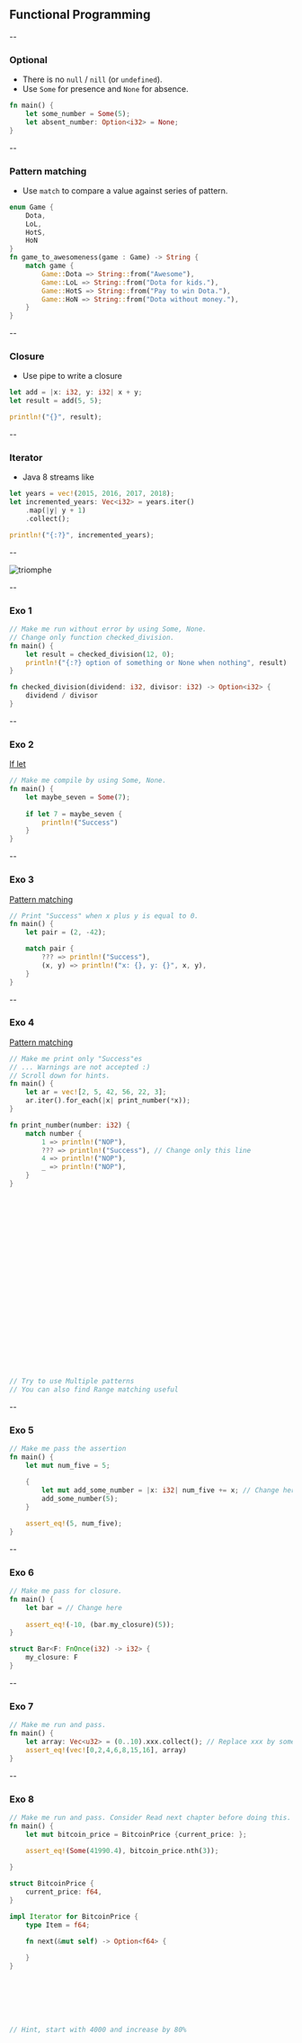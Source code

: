 ## Functional Programming

--

### Optional

* There is no ```null``` / ```nill``` (or ```undefined```).
* Use ````Some```` for presence and ```None``` for absence.

```rust
fn main() {
    let some_number = Some(5);
    let absent_number: Option<i32> = None;
}
``` 

--

### Pattern matching

* Use ````match```` to compare a value against series of pattern.

```rust
enum Game {
    Dota,
    LoL,
    HotS,
    HoN
}
fn game_to_awesomeness(game : Game) -> String {
    match game {
        Game::Dota => String::from("Awesome"),
        Game::LoL => String::from("Dota for kids."),
        Game::HotS => String::from("Pay to win Dota."),
        Game::HoN => String::from("Dota without money."),
    }
}
``` 

--

### Closure

* Use pipe to write a closure

```Rust
let add = |x: i32, y: i32| x + y;
let result = add(5, 5);

println!("{}", result);
```

--

### Iterator

* Java 8 streams like

```Rust
let years = vec!(2015, 2016, 2017, 2018);
let incremented_years: Vec<i32> = years.iter()
    .map(|y| y + 1)
    .collect();

println!("{:?}", incremented_years);
```

--

![triomphe](https://xebia-france.github.io/xke-rs/images/triomphe.png) <!-- .element: class="borderless medium" -->

--

### Exo 1

````rust
// Make me run without error by using Some, None.
// Change only function checked_division.
fn main() {
    let result = checked_division(12, 0);
    println!("{:?} option of something or None when nothing", result)
}

fn checked_division(dividend: i32, divisor: i32) -> Option<i32> {
    dividend / divisor
}

````
<!-- .element: class="playground" -->

--

### Exo 2

<div><a href="https://doc.rust-lang.org/book/second-edition/ch06-03-if-let.html" target="_blank">If let</a></div>

````rust
// Make me compile by using Some, None.
fn main() {
    let maybe_seven = Some(7);
    
    if let 7 = maybe_seven {
        println!("Success")
    }
}

````
<!-- .element: class="playground" -->

--

### Exo 3

<div><a href="https://doc.rust-lang.org/book/first-edition/patterns.html#guards" target="_blank">Pattern matching</a></div>

````rust
// Print "Success" when x plus y is equal to 0.
fn main() {
    let pair = (2, -42);

    match pair {
        ??? => println!("Success"),
        (x, y) => println!("x: {}, y: {}", x, y),
    }
}
````
<!-- .element: class="playground" -->

--

### Exo 4

<div><a href="https://doc.rust-lang.org/book/first-edition/patterns.html" target="_blank">Pattern matching</a></div>

````rust
// Make me print only "Success"es
// ... Warnings are not accepted :)
// Scroll down for hints.
fn main() {
    let ar = vec![2, 5, 42, 56, 22, 3];
    ar.iter().for_each(|x| print_number(*x));
}

fn print_number(number: i32) {
    match number {
        1 => println!("NOP"),
        ??? => println!("Success"), // Change only this line
        4 => println!("NOP"),
        _ => println!("NOP"),
    }
}
























// Try to use Multiple patterns
// You can also find Range matching useful

````
<!-- .element: class="playground" -->

--

### Exo 5

````rust
// Make me pass the assertion
fn main() {
    let mut num_five = 5;
    
    {
        let mut add_some_number = |x: i32| num_five += x; // Change here
        add_some_number(5);
    }

    assert_eq!(5, num_five);
}
````
<!-- .element: class="playground" -->

--

### Exo 6

````rust
// Make me pass for closure.
fn main() {
    let bar = // Change here
    
    assert_eq!(-10, (bar.my_closure)(5));
}

struct Bar<F: FnOnce(i32) -> i32> {
    my_closure: F
}
````
<!-- .element: class="playground" -->

--

### Exo 7

````rust
// Make me run and pass.
fn main() {
    let array: Vec<u32> = (0..10).xxx.collect(); // Replace xxx by something
    assert_eq!(vec![0,2,4,6,8,15,16], array)
}

````
<!-- .element: class="playground" -->

--

### Exo 8

````rust
// Make me run and pass. Consider Read next chapter before doing this.
fn main() {
    let mut bitcoin_price = BitcoinPrice {current_price: };
    
    assert_eq!(Some(41990.4), bitcoin_price.nth(3));

}

struct BitcoinPrice {
    current_price: f64,
}

impl Iterator for BitcoinPrice {
    type Item = f64;
    
    fn next(&mut self) -> Option<f64> {

    }
}







// Hint, start with 4000 and increase by 80%
````
<!-- .element: class="playground" -->
